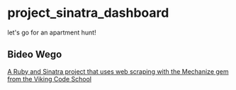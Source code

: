 # project_sinatra_dashboard
let's go for an apartment hunt!

## Bideo Wego

[A Ruby and Sinatra project that uses web scraping with the Mechanize gem from the Viking Code School](http://www.vikingcodeschool.com)
